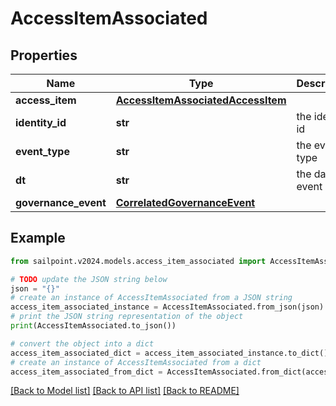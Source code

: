 # AccessItemAssociated


## Properties

Name | Type | Description | Notes
------------ | ------------- | ------------- | -------------
**access_item** | [**AccessItemAssociatedAccessItem**](AccessItemAssociatedAccessItem.md) |  | [optional] 
**identity_id** | **str** | the identity id | [optional] 
**event_type** | **str** | the event type | [optional] 
**dt** | **str** | the date of event | [optional] 
**governance_event** | [**CorrelatedGovernanceEvent**](CorrelatedGovernanceEvent.md) |  | [optional] 

## Example

```python
from sailpoint.v2024.models.access_item_associated import AccessItemAssociated

# TODO update the JSON string below
json = "{}"
# create an instance of AccessItemAssociated from a JSON string
access_item_associated_instance = AccessItemAssociated.from_json(json)
# print the JSON string representation of the object
print(AccessItemAssociated.to_json())

# convert the object into a dict
access_item_associated_dict = access_item_associated_instance.to_dict()
# create an instance of AccessItemAssociated from a dict
access_item_associated_from_dict = AccessItemAssociated.from_dict(access_item_associated_dict)
```
[[Back to Model list]](../README.md#documentation-for-models) [[Back to API list]](../README.md#documentation-for-api-endpoints) [[Back to README]](../README.md)


